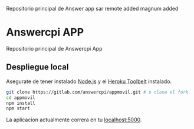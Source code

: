 Repositorio principal de Answer app
sar remote added
magnum added


Answercpi APP
===================

Repositorio principal de Answercpi App

## Despliegue local

Asegurate de tener instalado [Node.js](http://nodejs.org/) y el [Heroku Toolbelt](https://toolbelt.heroku.com/) instalado.

```sh
git clone https://gitlab.com/answercpi/appmovil.git # o clona el fork
cd appmovil
npm install
npm start
```

La aplicacion actualmente correra en tu [localhost:5000](http://localhost:5000/).


